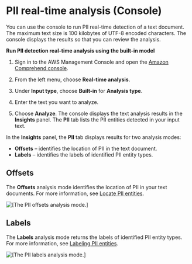 # PII real\-time analysis \(Console\)<a name="realtime-pii-console"></a>

You can use the console to run PII real\-time detection of a text document\. The maximum text size is 100 kilobytes of UTF\-8 encoded characters\. The console displays the results so that you can review the analysis\.

**Run PII detection real\-time analysis using the built\-in model**

1. Sign in to the AWS Management Console and open the [Amazon Comprehend console](https://console.aws.amazon.com/comprehend/)\.

1. From the left menu, choose **Real\-time analysis**\.

1. Under **Input type**, choose **Built\-in** for **Analysis type**\. 

1. Enter the text you want to analyze\. 

1. Choose **Analyze**\. The console displays the text analysis results in the **Insights** panel\. The **PII** tab lists the PII entities detected in your input text\. 

In the **Insights** panel, the **PII** tab displays results for two analysis modes: 
+ **Offsets** – identifies the location of PII in the text document\.
+ **Labels** – identifies the labels of identified PII entity types\.

## Offsets<a name="realtime-analysis-console-pii-offsets"></a>

The **Offsets** analysis mode identifies the location of PII in your text documents\. For more information, see [Locate PII entities](how-pii.md#how-pii-locate)\. 

![\[The PII offsets analysis mode.\]](http://docs.aws.amazon.com/comprehend/latest/dg/images/gs-console-pii.png)

## Labels<a name="realtime-analysis-console-pii-labels"></a>

The **Labels** analysis mode returns the labels of identified PII entity types\. For more information, see [Labeling PII entities](how-pii-labels.md)\. 

![\[The PII labels analysis mode.\]](http://docs.aws.amazon.com/comprehend/latest/dg/images/gs-console-pii-labels.png)